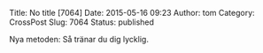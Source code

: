 Title: No title [7064]
Date: 2015-05-16 09:23
Author: tom
Category: CrossPost
Slug: 7064
Status: published

Nya metoden: Så tränar du dig lycklig.

